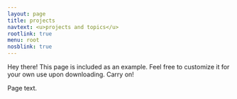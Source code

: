 ```yaml
---
layout: page
title: projects
navtext: <u>projects and topics</u>
rootlink: true
menu: root
nosblink: true
---
```


<p class="message">
  Hey there! This page is included as an example. Feel free to customize it for your own use upon downloading. Carry on!
</p>

Page text.
